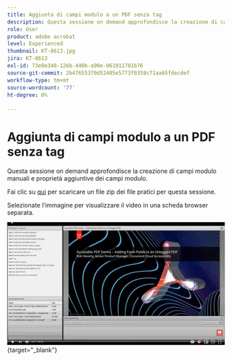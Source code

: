 ```yaml
---
title: Aggiunta di campi modulo a un PDF senza tag
description: Questa sessione on demand approfondisce la creazione di campi modulo manuali e proprietà aggiuntive dei campi modulo
role: User
product: adobe acrobat
level: Experienced
thumbnail: KT-8613.jpg
jira: KT-8613
exl-id: 73e0e348-126b-440b-a90e-061911781b76
source-git-commit: 2b47655370d52405e5773f0358c71aa65fdecdef
workflow-type: tm+mt
source-wordcount: '77'
ht-degree: 0%

---
```


# Aggiunta di campi modulo a un PDF senza tag

Questa sessione on demand approfondisce la creazione di campi modulo manuali e proprietà aggiuntive dei campi modulo.

Fai clic su [qui](../assets/accessibilitysession6.zip) per scaricare un file zip dei file pratici per questa sessione.

Selezionate l’immagine per visualizzare il video in una scheda browser separata.

[![Video della sessione 6](../assets/Accessibilitysession6_YT.png)](https://youtu.be/xh4pJQiY0nw){target="_blank"}
